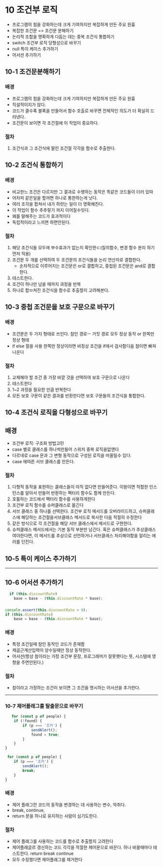 # 10 조건부 로직

- 프로그램의 힘을 강화하는데 크게 기여하지만 복잡하게 만든 주요 원흉
- 복잡한 조건문 => 조건문 분해하기
- 논리적 조합을 명확하게 다듬는 데는 중복 조건식 통합하기
- switch 조건부 로직 당형성으로 바꾸기
- null 특이 케이스 추가하기
- 어서션 추가하기

## 10-1 조건문분해하기
 ### 배경 
- 프로그램의 힘을 강화하는데 크게 기여하지만 복잡하게 만든 주요 원흉
- 직설적이지가 않다.
- 코드가 클수록 블록을 만들어서 함수 호출로 바꾸면 전체적인 의도가 더 확실히 드러낸다.
- 조건문이 보이면 각 조건절에 이 작업이 중요하다.

### 절차
 1) 조건식과 그 조건식에 딸린 조건절 각각을 함수로 추출한다.

## 10-2 조건식 통합하기
 ### 배경 
- 비교한느 조건은 다르지만 그 결과로 수행하는 동작은 똑같은 코드들이 더러 있따
- 어차피 같은일을 할꺼면 하나로 통한하는게 낫다.
- 여러 조각을 합쳐서 내가 하련는 일이 더 명확해진다.
- 이 작업이 함수 추추랗기 까지 이어질수잇다.
- 왜를 말해주는 코드가 효과적이다
- 독립적이라고 느끼면 하면안된다.
### 절차
 1) 해당 조건식들 모두에 부수효과가 없는지 확인한ㄷ(질의함수, 변경 함수 분리 하기 먼저 적용)
 2) 조건문 두 개를 선택하여 두 조건문의 조건식들을 논리 연산자로 결합한다.
    - 순차적으로 이루어지는 조건문은 or로 결합하고, 중첩된 조건문은 and로 결합한다.
 3) 테스트한다.
 4) 조건이 하나만 남을 때까지 과정을 반복
 5) 하나로 합ㅁ쳐진 조건식을 함수로 추출할지 고려해본다.

## 10-3 중첩 조건문을 보호 구문으로 바꾸기
### 배경
- 조건문은 두 가지 형태로 쓰인다. 참인 경로ㅡ 거짓 경로 모두 정상 동작 or 한쪽만 정상 형태
- if else 절을 사용 한쪽만 정상이라면 비정상 조건을  if에서 검사함다음 참이면 빠져 나온다
### 절차
 1) 교체해야 할 조건 중 가장 바깥 것을 선택하여 보호 구문으로 나온다
 2) 테스트한다
 3) 1~2 과정을 필요한 만큼 반복한다
 4) 모든 보호 구문이 같은 결과를 반환한다면 보호 구문들의 조건식을 통합한다.

## 10-4 조건식 로직을 다형성으로 바꾸기
## 배경 
 - 조건부 로직: 구조화 방법고민
 - case 별로 클래스를 하나씩만들어 스위치 중복 로직을없앤다
 - 다르녜로 case 문과 그 변형 동작으로 구성된 로직을 떠올릴수 있다.
 - case 에따른 서브 클래스를 만든다.
               
### 절차 
 1) 다형적 동작을 표현하는 클래스들이 아직 없다면 만들어준다. 이왕이면 적합한 인스턴스를 알아서 만들어 반환하는 팩터리 함수도 함께 만든다.
 2) 호틀하는 코드에서 팩터리 함수를 사용하게한다
 3) 조건부 로직 함수를 슈퍼클래스로 옮긴다
 4) 서브 클래스 중 하나를 선택한다. 조건부 로직 메서드를 오버라이드하고, 슈퍼클래스에 해당하는 조건절을서브클래스 메서드로 복사한 다음 적절히 수정한다
 5) 같은 방식으로 각 조건절을 해당 서브 클래스에서 메서드로 구현한다.
 6) 슈퍼클래스 메서드에서는 기본 동작 부분만 남긴다. 혹은 슈퍼클래스가 추상클래스여야한다면, 이 메서드를 추상으로 선언하거나 서브클래스 처리해야함을 알리는 에러를 던진다.

## 10-5 특이 케이스 추가하기

---

## 10-6 어서션 추가하기
~~~javascript
  if (this.discountRate)
	base = base - (this.discountRate * base);
~~~
###                 
~~~javascript
console.assert(this.discountRate > 0);
if (this.discountRate)
	base = base - (this.discountRate * base);
~~~
### 배경
- 특정 조건일때 참인 동작인 코드가 존재함
- 제곱근계산입력이 양수일때만 정상 동작한다.
- 어서션(항상 참이라는 가정 조건부 문장, 프로그래머가 잘못햇다는 뜻, 시스템에 영향을 주면안된다.)
### 절차
- 참이라고 가정하는 조건이 보이면 그 조건을 명시하는 어서션을 추가한다.

---

### 10-7 제어플래그를 탈출문으로 바꾸기

~~~javascript
   for (const p of people) {
	if (!found) {
		if (p === '조커') {
			sendAlert();
			found = true;
		}
	}
}
~~~

~~~javascript
 for (const p of people) {
	if (p === '조커') {
	    sendAlert();
		break;
	}
}
~~~

### 배경

- 제어 플래그란 코드의 동작을 변경하는 데 사용하는 변수, 악취다.
- break, continue,
- return 문을 하나로 유지하는 사람이 심기도한다.

### 절차

- 제어 플래그를 사용하는 코드를 함수로 추출할지 고려한다
- 제어플래글르 갱신하는 코드 각각을 적절한 제어문으로 바꾼다. 하나 바꿀때마다 테스트한다. return break continue
- 모두 수정했다면 제어플래그를 제거한다